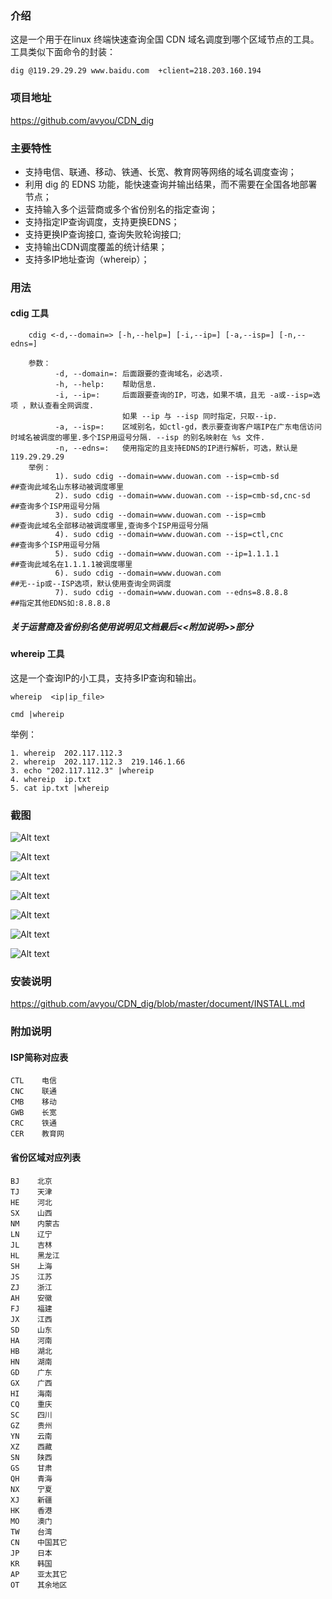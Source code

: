 ### 介绍
这是一个用于在linux 终端快速查询全国 CDN 域名调度到哪个区域节点的工具。
工具类似下面命令的封装：

`dig @119.29.29.29 www.baidu.com  +client=218.203.160.194`


### 项目地址
https://github.com/avyou/CDN_dig

### 主要特性

- 支持电信、联通、移动、铁通、长宽、教育网等网络的域名调度查询；
- 利用 dig 的 EDNS 功能，能快速查询并输出结果，而不需要在全国各地部署节点；
- 支持输入多个运营商或多个省份别名的指定查询；
- 支持指定IP查询调度，支持更换EDNS；
- 支持更换IP查询接口, 查询失败轮询接口; 
- 支持输出CDN调度覆盖的统计结果；
- 支持多IP地址查询（whereip）；

### 用法
#### cdig 工具
		cdig <-d,--domain=> [-h,--help=] [-i,--ip=] [-a,--isp=] [-n,--edns=]

        参数：
              -d, --domain=: 后面跟要的查询域名，必选项.
              -h, --help:    帮助信息.
              -i, --ip=:     后面跟要查询的IP，可选，如果不填，且无 -a或--isp=选项 ，默认查看全网调度.
                             如果 --ip 与 --isp 同时指定，只取--ip.
              -a, --isp=:    区域别名，如ctl-gd，表示要查询客户端IP在广东电信访问时域名被调度的哪里.多个ISP用逗号分隔. --isp 的别名映射在 %s 文件.
              -n, --edns=:   使用指定的且支持EDNS的IP进行解析，可选，默认是 119.29.29.29
        举例：
              1). sudo cdig --domain=www.duowan.com --isp=cmb-sd           ##查询此域名山东移动被调度哪里
              2). sudo cdig --domain=www.duowan.com --isp=cmb-sd,cnc-sd    ##查询多个ISP用逗号分隔
              3). sudo cdig --domain=www.duowan.com --isp=cmb              ##查询此域名全部移动被调度哪里,查询多个ISP用逗号分隔
              4). sudo cdig --domain=www.duowan.com --isp=ctl,cnc          ##查询多个ISP用逗号分隔 
              5). sudo cdig --domain=www.duowan.com --ip=1.1.1.1           ##查询此域名在1.1.1.1被调度哪里
              6). sudo cdig --domain=www.duowan.com                        ##无--ip或--ISP选项，默认使用查询全网调度
              7). sudo cdig --domain=www.duowan.com --edns=8.8.8.8         ##指定其他EDNS如:8.8.8.8

##### 关于运营商及省份别名使用说明见文档最后<<附加说明>>部分			  
			  
#### whereip 工具
这是一个查询IP的小工具，支持多IP查询和输出。

```
whereip  <ip|ip_file>

cmd |whereip
```

举例：

    1. whereip  202.117.112.3
	2. whereip  202.117.112.3  219.146.1.66 
	3. echo "202.117.112.3" |whereip
	4. whereip  ip.txt
	5. cat ip.txt |whereip
	

### 截图

![Alt text](https://github.com/avyou/CDN_dig/blob/master/document/img/cdn_dig_01.png)

![Alt text](https://github.com/avyou/CDN_dig/blob/master/document/img/cdn_dig_02.png)

![Alt text](https://github.com/avyou/CDN_dig/blob/master/document/img/cdn_dig_03.png)

![Alt text](https://github.com/avyou/CDN_dig/blob/master/document/img/cdn_dig_04.png)

![Alt text](https://github.com/avyou/CDN_dig/blob/master/document/img/whereip_01.png)

![Alt text](https://github.com/avyou/CDN_dig/blob/master/document/img/whereip_02.png)

![Alt text](https://github.com/avyou/CDN_dig/blob/master/document/img/whereip_03.png)

### 安装说明

https://github.com/avyou/CDN_dig/blob/master/document/INSTALL.md

### 附加说明

#### ISP简称对应表

```
CTL    电信
CNC    联通
CMB    移动
GWB    长宽
CRC    铁通
CER    教育网
```

#### 省份区域对应列表

```
BJ    北京
TJ    天津
HE    河北
SX    山西
NM    内蒙古
LN    辽宁
JL    吉林
HL    黑龙江
SH    上海
JS    江苏
ZJ    浙江
AH    安徽
FJ    福建
JX    江西
SD    山东
HA    河南
HB    湖北
HN    湖南
GD    广东
GX    广西
HI    海南
CQ    重庆
SC    四川
GZ    贵州
YN    云南
XZ    西藏
SN    陕西
GS    甘肃
QH    青海
NX    宁夏
XJ    新疆
HK    香港
MO    澳门
TW    台湾
CN    中国其它
JP    日本
KR    韩国
AP    亚太其它
OT    其余地区
```
























